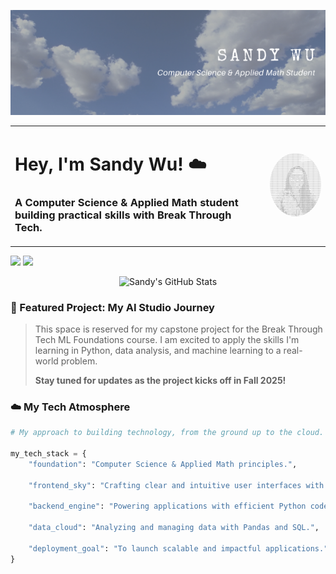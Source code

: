 ![Banner](/assets/banner.png)

<table>
  <tr>
    <td>
      <h1 align="left">Hey, I'm Sandy Wu! ☁️</h1>
      <h3 align="left">A Computer Science & Applied Math student building practical skills with Break Through Tech.</h3>
    </td>
    <td>
      <img src="assets/ascii pic.png" alt="An ascii art photo of Sandy" width="180" style="border-radius:50%;">
    </td>
  </tr>
</table>
<!-- <a href="https://linkedin.com/in/sandwu" target="blank"><img src="assets/LinkedIn icon.jpeg" width = "80"/></a>
<a href="mailto:sandywu198@gmail.com"><img src="assets/Gmail icon.jpeg" width = "80"/></a> -->

<a href="https://linkedin.com/in/sandwu" target="blank"><img src="https://img.shields.io/badge/LinkedIn-0077B5?style=for-the-badge&logo=linkedin&logoColor=white" /></a>
<a href="mailto:sandywu198@gmail.com"><img src="https://img.shields.io/badge/Gmail-D14836?style=for-the-badge&logo=gmail&logoColor=white" /></a>

<p align="center">
  <img src="https://github-readme-stats.vercel.app/api?username=sandywu198&show_icons=true&theme=buefy&rank_icon=github" alt="Sandy's GitHub Stats" />
</p>

### 📌 Featured Project: My AI Studio Journey

> This space is reserved for my capstone project for the Break Through Tech ML Foundations course. I am excited to apply the skills I'm learning in Python, data analysis, and machine learning to a real-world problem.
>
> **Stay tuned for updates as the project kicks off in Fall 2025!**

### ☁️ My Tech Atmosphere
```python
# My approach to building technology, from the ground up to the cloud.

my_tech_stack = {
    "foundation": "Computer Science & Applied Math principles.",

    "frontend_sky": "Crafting clear and intuitive user interfaces with React.",

    "backend_engine": "Powering applications with efficient Python code.",

    "data_cloud": "Analyzing and managing data with Pandas and SQL.",

    "deployment_goal": "To launch scalable and impactful applications."
}

